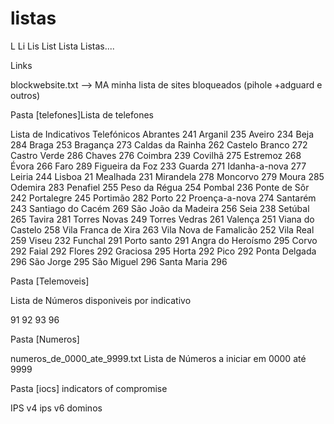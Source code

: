 # listas
L
Li
Lis
List
Lista
Listas....


Links

blockwebsite.txt --> MA minha lista de sites bloqueados (pihole +adguard e outros) 

Pasta [telefones]Lista de telefones

Lista de Indicativos Telefónicos
Abrantes	241
Arganil	235
Aveiro	234
Beja	284
Braga	253
Bragança	273
Caldas da Rainha	262
Castelo Branco	272
Castro Verde	286
Chaves	276
Coimbra	239
Covilhã	275
Estremoz	268
Évora	266
Faro	289
Figueira da Foz	233
Guarda	271
Idanha-a-nova	277
Leiria	244
Lisboa	21
Mealhada	231
Mirandela	278
Moncorvo	279
Moura	285
Odemira	283
Penafiel	255
Peso da Régua	254
Pombal	236
Ponte de Sôr	242
Portalegre	245
Portimão	282
Porto	22
Proença-a-nova	274
Santarém	243
Santiago do Cacém	269
São João da Madeira	256
Seia	238
Setúbal	265
Tavira	281
Torres Novas	249
Torres Vedras	261
Valença	251
Viana do Castelo	258
Vila Franca de Xira	263
Vila Nova de Famalicão	252
Vila Real	259
Viseu	232
Funchal	291
Porto santo	291
Angra do Heroísmo	295
Corvo	292
Faial	292
Flores	292
Graciosa	295
Horta	292
Pico	292
Ponta Delgada	296
São Jorge	295
São Miguel	296
Santa Maria	296



Pasta [Telemoveis]

Lista de Números disponiveis por indicativo

91
92
93
96


Pasta [Numeros]


numeros_de_0000_ate_9999.txt Lista de Números a iniciar em 0000 até 9999


Pasta [iocs] indicators of compromise 

IPS v4
ips v6
dominos
